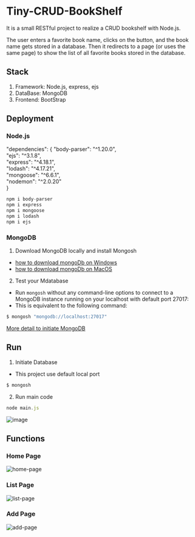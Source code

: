 # Tiny-CRUD-BookShelf
It is a small RESTful project to realize a CRUD bookshelf with Node.js.

The user enters a favorite book name, clicks on the button, and the book name gets stored in a database. Then it redirects to a page (or uses the same page) to show the list of all favorite books stored in the database.

## Stack
1. Framework: Node.js, express, ejs
2. DataBase: MongoDB
3. Frontend: BootStrap


## Deployment
### Node.js
 "dependencies": {
    "body-parser": "^1.20.0",    
    "ejs": "^3.1.8",    
    "express": "^4.18.1",    
    "lodash": "^4.17.21",    
    "mongoose": "^6.6.1",    
    "nodemon": "^2.0.20"    
  }    

```js 
npm i body-parser
npm i express   
npm i mongoose 
npm i lodash
npm i ejs
```    
### MongoDB
1. Download MongoDB locally and install Mongosh
 * [how to download mongoDb on Windows](https://www.mongodb.com/docs/manual/installation/)
 * [how to download mongoDb on MacOS](https://blog.londonappbrewery.com/how-to-download-install-mongodb-on-mac-2895ccd2b5c1)
2. Test your Mdatabase
 * Run `mongosh` without any command-line options to connect to a MongoDB instance running on your localhost with default port 27017:
 * This is equivalent to the following command:
 ``` bash
 $ mongosh "mongodb://localhost:27017"
 ```
 
 [More detail to initiate MongoDB](https://www.mongodb.com/docs/mongodb-shell/connect/#std-label-mdb-shell-connect)

## Run
1. Initiate Database
 * This project use default local port
``` bash
$ mongosh
```
2. Run main code
``` js
node main.js
```
![image](https://user-images.githubusercontent.com/112206446/191115001-11e8eb23-8a9a-4e7a-8101-3342a7d444df.png)

## Functions
### Home Page
![home-page](https://user-images.githubusercontent.com/112206446/191116899-c461b620-d4ef-43af-9b06-1beea019d457.png)
### List Page
![list-page](https://user-images.githubusercontent.com/112206446/191116844-c3da9661-57d0-48ba-8cae-0522a9e30ed4.png)
### Add Page
![add-page](https://user-images.githubusercontent.com/112206446/191116765-38cbac69-7cc9-42d9-8827-7c046e4941ce.png)


